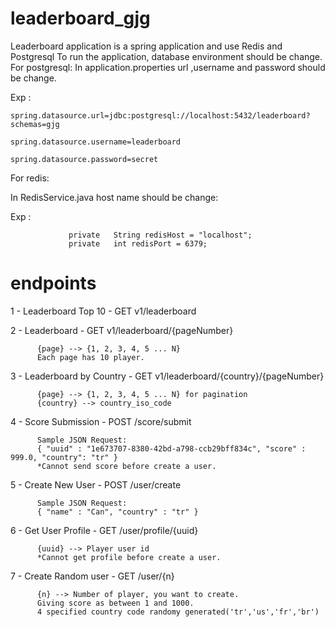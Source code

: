 # leaderboard_gjg

Leaderboard application is a spring application and use Redis and Postgresql
To run the application, database environment should be change.
For postgresql:
  In application.properties url ,username and password should be change.
  
  Exp : 
  
    spring.datasource.url=jdbc:postgresql://localhost:5432/leaderboard?schemas=gjg

    spring.datasource.username=leaderboard

    spring.datasource.password=secret
    
For redis:

  In RedisService.java host name should be change:
  
  Exp : 
    
                 private   String redisHost = "localhost";
                 private   int redisPort = 6379;


# endpoints

1  -  Leaderboard Top 10     - GET v1/leaderboard

2 -   Leaderboard            - GET v1/leaderboard/{pageNumber}

          {page} --> {1, 2, 3, 4, 5 ... N} 
          Each page has 10 player.
        
3 -   Leaderboard by Country - GET v1/leaderboard/{country}/{pageNumber}

          {page} --> {1, 2, 3, 4, 5 ... N} for pagination
          {country} --> country_iso_code
        
4 - Score Submission     - POST /score/submit 
        
          Sample JSON Request:
          { "uuid" : "1e673707-8380-42bd-a798-ccb29bff834c", "score" : 999.0, "country": "tr" }
          *Cannot send score before create a user.
      
5 - Create New User      - POST /user/create    
        
          Sample JSON Request:
          { "name" : "Can", "country" : "tr" }

6 - Get User Profile - GET /user/profile/{uuid}

          {uuid} --> Player user id
          *Cannot get profile before create a user.

7 - Create Random user - GET /user/{n}

          {n} --> Number of player, you want to create.
          Giving score as between 1 and 1000.
          4 specified country code randomy generated('tr','us','fr','br')
